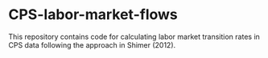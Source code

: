 # CPS-labor-market-flows

This repository contains code for calculating labor market transition rates in CPS data following the approach in Shimer (2012).